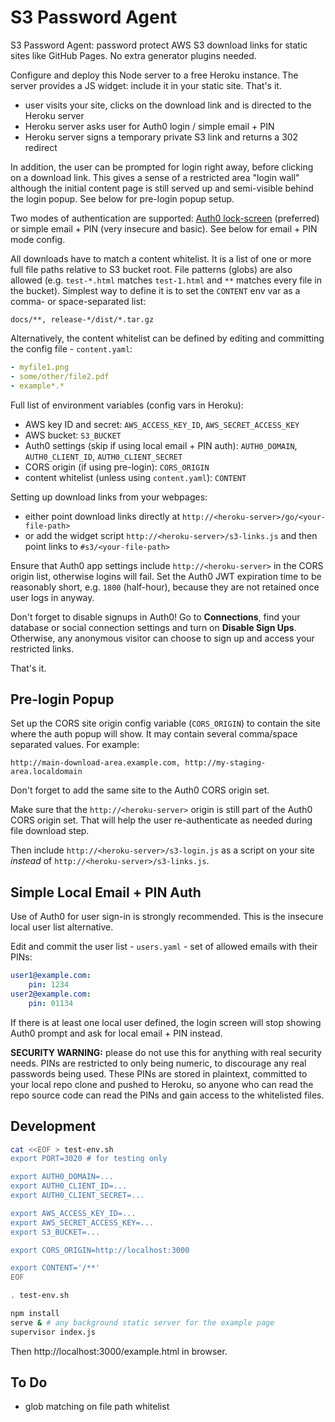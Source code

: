 # S3 Password Agent

S3 Password Agent: password protect AWS S3 download links for static sites like GitHub Pages. No extra generator plugins needed.

Configure and deploy this Node server to a free Heroku instance. The server provides a JS widget: include it in your static site. That's it.

* user visits your site, clicks on the download link and is directed to the Heroku server
* Heroku server asks user for Auth0 login / simple email + PIN
* Heroku server signs a temporary private S3 link and returns a 302 redirect

In addition, the user can be prompted for login right away, before clicking on a download link. This gives a sense of a restricted area "login wall" although the initial content page is still served up and semi-visible behind the login popup. See below for pre-login popup setup.

Two modes of authentication are supported: [Auth0 lock-screen](https://auth0.com/docs/libraries/lock) (preferred) or simple email + PIN (very insecure and basic). See below for email + PIN mode config.

All downloads have to match a content whitelist. It is a list of one or more full file paths relative to S3 bucket root. File patterns (globs) are also allowed (e.g. `test-*.html` matches `test-1.html` and `**` matches every file in the bucket). Simplest way to define it is to set the `CONTENT` env var as a comma- or space-separated list:

```
docs/**, release-*/dist/*.tar.gz
```

Alternatively, the content whitelist can be defined by editing and committing the config file - `content.yaml`:

```yaml
- myfile1.png
- some/other/file2.pdf
- example*.*
```

Full list of environment variables (config vars in Heroku):

- AWS key ID and secret: `AWS_ACCESS_KEY_ID`, `AWS_SECRET_ACCESS_KEY`
- AWS bucket: `S3_BUCKET`
- Auth0 settings (skip if using local email + PIN auth): `AUTH0_DOMAIN`, `AUTH0_CLIENT_ID`, `AUTH0_CLIENT_SECRET`
- CORS origin (if using pre-login): `CORS_ORIGIN`
- content whitelist (unless using `content.yaml`): `CONTENT`

Setting up download links from your webpages:

* either point download links directly at `http://<heroku-server>/go/<your-file-path>`
* or add the widget script `http://<heroku-server>/s3-links.js` and then point links to `#s3/<your-file-path>`

Ensure that Auth0 app settings include `http://<heroku-server>` in the CORS origin list, otherwise logins will fail. Set the Auth0 JWT expiration time to be reasonably short, e.g. `1800` (half-hour), because they are not retained once user logs in anyway.

Don't forget to disable signups in Auth0! Go to **Connections**, find your database or social connection settings and turn on **Disable Sign Ups**. Otherwise, any anonymous visitor can choose to sign up and access your restricted links.

That's it.

## Pre-login Popup

Set up the CORS site origin config variable (`CORS_ORIGIN`) to contain the site where the auth popup will show. It may contain several comma/space separated values. For example:

```
http://main-download-area.example.com, http://my-staging-area.localdomain
```

Don't forget to add the same site to the Auth0 CORS origin set.

Make sure that the `http://<heroku-server>` origin is still part of the Auth0 CORS origin set. That will help the user re-authenticate as needed during file download step.

Then include `http://<heroku-server>/s3-login.js` as a script on your site *instead* of `http://<heroku-server>/s3-links.js`.

## Simple Local Email + PIN Auth

Use of Auth0 for user sign-in is strongly recommended. This is the insecure local user list alternative.

Edit and commit the user list - `users.yaml` - set of allowed emails with their PINs:

```yaml
user1@example.com:
    pin: 1234
user2@example.com:
    pin: 01134
```

If there is at least one local user defined, the login screen will stop showing Auth0 prompt and ask for local email + PIN instead.

**SECURITY WARNING:** please do not use this for anything with real security needs. PINs are restricted to only being numeric, to discourage any real passwords being used. These PINs are stored in plaintext, committed to your local repo clone and pushed to Heroku, so anyone who can read the repo source code can read the PINs and gain access to the whitelisted files.

## Development

```sh
cat <<EOF > test-env.sh
export PORT=3020 # for testing only

export AUTH0_DOMAIN=...
export AUTH0_CLIENT_ID=...
export AUTH0_CLIENT_SECRET=...

export AWS_ACCESS_KEY_ID=...
export AWS_SECRET_ACCESS_KEY=...
export S3_BUCKET=...

export CORS_ORIGIN=http://localhost:3000

export CONTENT='/**'
EOF

. test-env.sh

npm install
serve & # any background static server for the example page
supervisor index.js
```

Then http://localhost:3000/example.html in browser.

## To Do

- glob matching on file path whitelist
